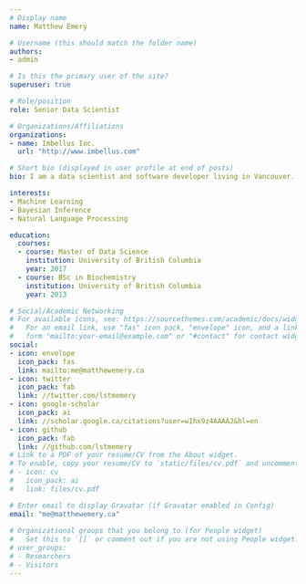 ```yaml
---
# Display name
name: Matthew Emery

# Username (this should match the folder name)
authors:
- admin

# Is this the primary user of the site?
superuser: true

# Role/position
role: Senior Data Scientist

# Organizations/Affiliations
organizations:
- name: Imbellus Inc.
  url: "http://www.imbellus.com"

# Short bio (displayed in user profile at end of posts)
bio: I am a data scientist and software developer living in Vancouver. I work at [Imbellus Inc.](https://www.imbellus.com) We infer problem-solving ability through simulation-based assessments. I like to give talks and compete in data science competitions in my spare time.

interests:
- Machine Learning
- Bayesian Inference
- Natural Language Processing

education:
  courses:
  - course: Master of Data Science
    institution: University of British Columbia
    year: 2017
  - course: BSc in Biochemistry
    institution: University of British Columbia
    year: 2013

# Social/Academic Networking
# For available icons, see: https://sourcethemes.com/academic/docs/widgets/#icons
#   For an email link, use "fas" icon pack, "envelope" icon, and a link in the
#   form "mailto:your-email@example.com" or "#contact" for contact widget.
social:
- icon: envelope
  icon_pack: fas
  link: mailto:me@matthewemery.ca
- icon: twitter
  icon_pack: fab
  link: //twitter.com/lstmemery
- icon: google-scholar
  icon_pack: ai
  link: //scholar.google.ca/citations?user=wIhx9z4AAAAJ&hl=en
- icon: github
  icon_pack: fab
  link: //github.com/lstmemery
# Link to a PDF of your resume/CV from the About widget.
# To enable, copy your resume/CV to `static/files/cv.pdf` and uncomment the lines below.  
# - icon: cv
#   icon_pack: ai
#   link: files/cv.pdf

# Enter email to display Gravatar (if Gravatar enabled in Config)
email: "me@matthewemery.ca"
  
# Organizational groups that you belong to (for People widget)
#   Set this to `[]` or comment out if you are not using People widget.  
# user_groups:
# - Researchers
# - Visitors
---
```

